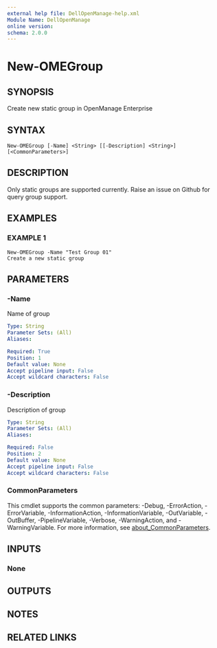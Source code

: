 ```yaml
---
external help file: DellOpenManage-help.xml
Module Name: DellOpenManage
online version:
schema: 2.0.0
---
```


# New-OMEGroup

## SYNOPSIS
Create new static group in OpenManage Enterprise

## SYNTAX

```
New-OMEGroup [-Name] <String> [[-Description] <String>] [<CommonParameters>]
```

## DESCRIPTION
Only static groups are supported currently.
Raise an issue on Github for query group support.

## EXAMPLES

### EXAMPLE 1
```
New-OMEGroup -Name "Test Group 01"
Create a new static group
```

## PARAMETERS

### -Name
Name of group

```yaml
Type: String
Parameter Sets: (All)
Aliases:

Required: True
Position: 1
Default value: None
Accept pipeline input: False
Accept wildcard characters: False
```

### -Description
Description of group

```yaml
Type: String
Parameter Sets: (All)
Aliases:

Required: False
Position: 2
Default value: None
Accept pipeline input: False
Accept wildcard characters: False
```

### CommonParameters
This cmdlet supports the common parameters: -Debug, -ErrorAction, -ErrorVariable, -InformationAction, -InformationVariable, -OutVariable, -OutBuffer, -PipelineVariable, -Verbose, -WarningAction, and -WarningVariable. For more information, see [about_CommonParameters](http://go.microsoft.com/fwlink/?LinkID=113216).

## INPUTS

### None
## OUTPUTS

## NOTES

## RELATED LINKS
